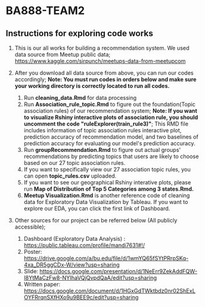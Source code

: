 # BA888-TEAM2
## Instructions for exploring code works
1. This is our all works for building a recommendation system. We used data source from Meetup public data; https://www.kaggle.com/sirpunch/meetups-data-from-meetupcom

2. After you download all data source from above, you can run our codes accordingly; **Note: You must run codes in orders below and make sure your working directory is correctly located to run all codes.**
	1. Run **cleaning_data.Rmd** for data processing
	2. Run **Association_rule_topic.Rmd** to figure out the foundation(Topic association rules) of our recommendation system; **Note: If you want to visualize Rshiny interactive plots of association rule, you should uncomment the code "ruleExplorer(train_rule3)"**; This RMD file includes information of topic association rules interactive plot, prediction accuracy of recommendation model, and two baselines of prediction accuracy for evaluating our model's prediction accuracy. 
	3. Run **groupRecommendation.Rmd** to figure out actual groups' recommendations by predicting topics that users are likely to choose based on our 27 topic association rules. 
	4. If you want to specifically view our 27 association topic rules, you can open **topic_rules.csv** uploaded. 
	5. If you want to see our geographical Rshiny interative plots, please run **Map of Distribution of Top 5 Categories among 3 states.Rmd.** 
	6. **Meetup Visualization.Rmd** is another reference code of cleaning data for Exploratory Data Visualization by Tableau. If you want to explore our EDA, you can click the first link of Dashboard.  

4. Other sources for our project can be referred below (All publicly accessible);
	1. Dashboard (Exploratory Data Analysis) :   https://public.tableau.com/profile/mandi7631#!/
	2. Poster: https://drive.google.com/a/bu.edu/file/d/1wmYQ65fSYtPRrpSKq-4xa_DR5ggCDx-W/view?usp=sharing
	3. Slide: https://docs.google.com/presentation/d/1NeErr9ZekAddFQW-l8YtMaCzFw8-NYIhaVQjQvpdQaA/edit?usp=sharing
	4. Written paper: https://docs.google.com/document/d/1HGxGdTWktbdz0nr02ShExLOYFRrqnSXfHXo9u9BEE9c/edit?usp=sharing
	





